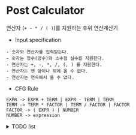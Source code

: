 # Post Calculator
연산자 (`+ - * / ( )`)를 지원하는 후위 연산계산기


- Input specification
<!-- input spec이나 test case를 상세히 촘촘하게 만들기
이렇게는 안하겠지? No 다 만들어서 예외처리 -->
    - 숫자와 연산자를 입력받는다. 
    - 숫자는 정수(양수)와 소수점 실수를 지원한다.
    - 연산자는 +, -, *, /, (, ) 를 지원한다.
    - 연산자는 맨 앞이나 뒤에 올 수 없다.
    - 연산자는 연속해서 올 수 없다.



-  CFG Rule
```
EXPR -> EXPR + TERM | EXPR - TERM | TERM
TERM -> TERM * FACTOR | TERM / FACTOR | FACTOR
FACTOR -> ( EXPR ) | NUMBER
NUMBER -> expression
```


<details>
<summary>TODO list</summary>

**Google style Docstring, PEP8 권장**
- [ ] token class 상세히 만들기  
    (NUMBER, PLUS, MINUS, TIMES, DEVIDE, LPAREN, RPAREN)
- [ ] CFG 에 따라서 Tree class 만들기
- [ ] CFG에 따라서 Parse Tree 그리기  

</details>